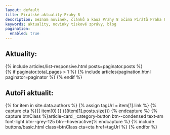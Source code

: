 ```yaml
---
layout: default
title: Pirátské aktuality Prahy 8
description: Seznam novinek, článků a kauz Prahy 8 očima Pirátů Praha 8
keywords: aktuality, novinky tiskové zprávy, blog
pagination:
  enabled: true
---
```


<div class="container container--default pt-8 lg:py-24">
  <section>
    <h1 class="head-alt-md md:head-alt-lg max-w-5xl mb-4">Aktuality:</h1>
    <main>
      {% include articles/list-responsive.html posts=paginator.posts %}
    </main>
    {% if paginator.total_pages > 1 %}
      {% include articles/pagination.html paginator=paginator %}
    {% endif %}
    <h2 class="mt-8 head-alt-base">Autoři aktualit:</h2>
    <div class="inline-block-nogap mt-4">
      {% for item in site.data.authors %}
        {% assign tagUrl = item[1].link %}
        {% capture cta %}{{ item[0] }} ({{item[1].posts.size}}) {% endcapture %}
        {% capture btnClass %}article-card__category-button btn--condensed text-sm font-light btn--grey-125 btn--hoveractive{% endcapture %}
        {% include buttons/basic.html class=btnClass cta=cta href=tagUrl %}
      {% endfor %}
    </div>
  </section>
</div>
